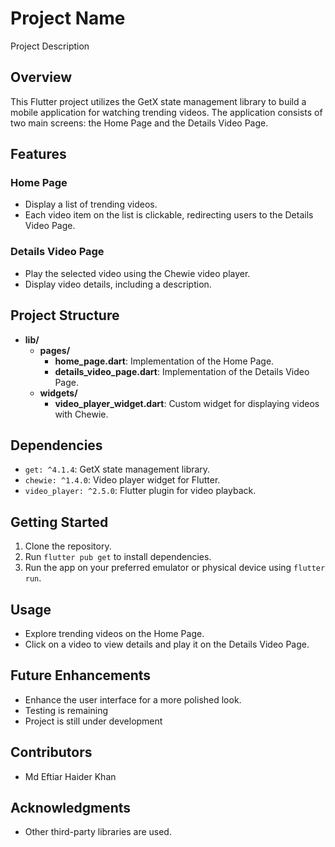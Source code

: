 # Project Name

Project Description

## Overview

This Flutter project utilizes the GetX state management library to build a mobile application for watching trending videos. The application consists of two main screens: the Home Page and the Details Video Page.

## Features

### Home Page

- Display a list of trending videos.
- Each video item on the list is clickable, redirecting users to the Details Video Page.

### Details Video Page

- Play the selected video using the Chewie video player.
- Display video details, including a description.

## Project Structure

- **lib/**
  - **pages/**
    - **home_page.dart**: Implementation of the Home Page.
    - **details_video_page.dart**: Implementation of the Details Video Page.
  - **widgets/**
    - **video_player_widget.dart**: Custom widget for displaying videos with Chewie.

## Dependencies

- `get: ^4.1.4`: GetX state management library.
- `chewie: ^1.4.0`: Video player widget for Flutter.
- `video_player: ^2.5.0`: Flutter plugin for video playback.

## Getting Started

1. Clone the repository.
2. Run `flutter pub get` to install dependencies.
3. Run the app on your preferred emulator or physical device using `flutter run`.

## Usage

- Explore trending videos on the Home Page.
- Click on a video to view details and play it on the Details Video Page.

## Future Enhancements

- Enhance the user interface for a more polished look.
- Testing is remaining
- Project is still under development

## Contributors

- Md Eftiar Haider Khan


## Acknowledgments

- Other third-party libraries are used.
